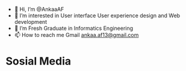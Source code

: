- 👋 Hi, I’m @AnkaaAF
- 👀 I’m interested in User interface User experience design and Web development
- 🌱 I’m Fresh Graduate in Informatics Engineering
- 📫 How to reach me Gmail ankaa.af13@gmail.com

<h1><b>Sosial Media</b></h1>
<i class="bi bi-instagram"></i>
